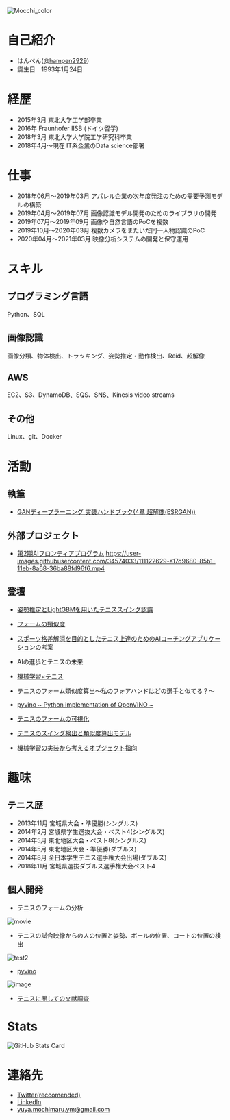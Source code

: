 ![Mocchi_color](https://user-images.githubusercontent.com/34574033/54477569-70e0b600-484c-11e9-8a72-a48098f0b49c.png)

# 自己紹介
- はんぺん([@hampen2929](https://twitter.com/hampen2929))
- 誕生日　1993年1月24日

# 経歴
- 2015年3月	      東北大学工学部卒業
- 2016年	         Fraunhofer IISB (ドイツ留学)
- 2018年3月       東北大学大学院工学研究科卒業
- 2018年4月〜現在	IT系企業のData science部署

# 仕事
- 2018年06月～2019年03月	         アパレル企業の次年度発注のための需要予測モデルの構築
- 2019年04月～2019年07月          画像認識モデル開発のためのライブラリの開発
- 2019年07月～2019年09月          画像や自然言語のPoCを複数
- 2019年10月～2020年03月          複数カメラをまたいだ同一人物認識のPoC
- 2020年04月～2021年03月          映像分析システムの開発と保守運用

# スキル
## プログラミング言語
Python、SQL

## 画像認識
画像分類、物体検出、トラッキング、姿勢推定・動作検出、Reid、超解像

## AWS
EC2、S3、DynamoDB、SQS、SNS、Kinesis video streams

## その他
Linux、git、Docker

# 活動

## 執筆

- [GANディープラーニング 実装ハンドブック(4章 超解像(ESRGAN))](https://www.shuwasystem.co.jp/book/9784798062297.html)

## 外部プロジェクト

- [第2期AIフロンティアプログラム](https://www.nedo.go.jp/events/IT_100062.html)
https://user-images.githubusercontent.com/34574033/111122629-a17d9680-85b1-11eb-8a68-36ba88fd96f6.mp4


## 登壇

- [姿勢推定とLightGBMを用いたテニススイング認識](https://speakerdeck.com/hampen2929/tennis-swing-recognition-based-on-pose-estimation-and-lightgbm)

- [フォームの類似度](https://speakerdeck.com/hampen2929/feature-vector-calculation-of-tennis-swing-using-gaussian-process-regression-and-dissimilarity-calculation-by-dtw-distance)

- [スポーツ格差解消を目的としたテニス上達のためのAIコーチングアプリケーションの考案](https://speakerdeck.com/hampen2929/ai-coaching-application)

- AIの進歩とテニスの未来

- [機械学習×テニス](https://speakerdeck.com/hampen2929/machine-learning-x-tennis)

- テニスのフォーム類似度算出〜私のフォアハンドはどの選手と似てる？〜

- [pyvino ~ Python implementation of OpenVINO ~](https://speakerdeck.com/hampen2929/pyvino-python-implementation-of-openvino)

- [テニスのフォームの可視化](https://speakerdeck.com/hampen2929/tennis-form-visualization)

- [テニスのスイング検出と類似度算出モデル](http://www.hosei-shinri.jp/schedule/2020/03/post-168.php)

- [機械学習の実装から考えるオブジェクト指向](https://speakerdeck.com/hampen2929/oop-for-ml)

# 趣味

## テニス歴
- 2013年11月	  宮城県大会・準優勝(シングルス)
- 2014年2月	    宮城県学生選抜大会・ベスト4(シングルス)
- 2014年5月	    東北地区大会・ベスト8(シングルス)
- 2014年5月	    東北地区大会・準優勝(ダブルス)
- 2014年8月	    全日本学生テニス選手権大会出場(ダブルス)
- 2018年11月  	宮城県選抜ダブルス選手権大会ベスト4

## 個人開発
- テニスのフォームの分析

![movie](https://user-images.githubusercontent.com/34574033/76155716-30e8a200-6133-11ea-8855-45c245591700.gif)

- テニスの試合映像からの人の位置と姿勢、ボールの位置、コートの位置の検出

![test2](https://user-images.githubusercontent.com/34574033/76155579-51aff800-6131-11ea-8250-94cb1495b09b.gif)

- [pyvino](https://github.com/hampen2929/pyvino)

![image](https://user-images.githubusercontent.com/34574033/63226303-36bc7b80-c213-11e9-8881-74241128e1d3.png)

- [テニスに関しての文献調査](https://github.com/hampen2929/survey_on_tennis_tech)

# Stats

![GitHub Stats Card](https://github-readme-stats.vercel.app/api?username=hampen2929)

# 連絡先
- [Twitter(reccomended)](https://twitter.com/hampen2929)
- [LinkedIn](https://www.linkedin.com/in/yuya-mochimaru-hampen2929/)
- yuya.mochimaru.ym@gmail.com
